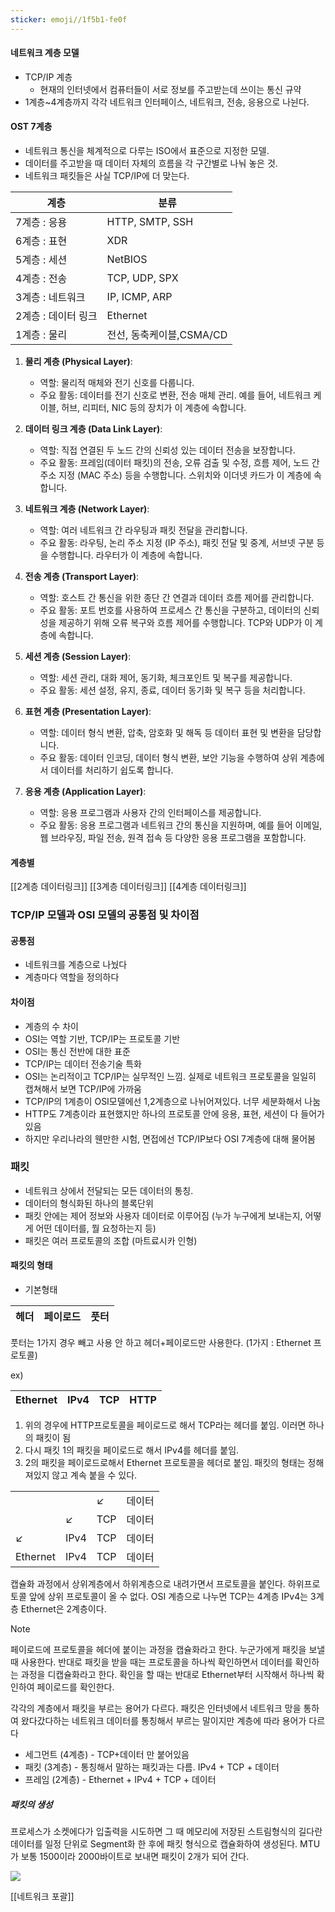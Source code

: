 ```yaml
---
sticker: emoji//1f5b1-fe0f
---
```

#### 네트워크 계층 모델 
- TCP/IP 계층
	- 현재의 인터넷에서 컴퓨터들이 서로 정보를 주고받는데 쓰이는 통신 규약
- 1계층~4계층까지 각각 네트워크 인터페이스, 네트워크, 전송, 응용으로 나뉜다.

#### OST 7계층
- 네트워크 통신을 체계적으로 다루는 ISO에서 표준으로 지정한 모델.
- 데이터를 주고받을 때 데이터 자체의 흐름을 각 구간별로 나눠 놓은 것.
- 네트워크 패킷들은 사실 TCP/IP에 더 맞는다.

|계층|분류|
|----|----|
|7계층 : 응용|HTTP, SMTP, SSH|
|6계층 : 표현|XDR|
|5계층 : 세션|NetBIOS|
|4계층 : 전송|TCP, UDP, SPX|
|3계층 : 네트워크|IP, ICMP, ARP|
|2계층 : 데이터 링크|Ethernet|
|1계층 : 물리|전선, 동축케이블,CSMA/CD |

1. **물리 계층 (Physical Layer)**:
    - 역할: 물리적 매체와 전기 신호를 다룹니다.
    - 주요 활동: 데이터를 전기 신호로 변환, 전송 매체 관리. 예를 들어, 네트워크 케이블, 허브, 리피터, NIC 등의 장치가 이 계층에 속합니다.
    
2. **데이터 링크 계층 (Data Link Layer)**:
    - 역할: 직접 연결된 두 노드 간의 신뢰성 있는 데이터 전송을 보장합니다.
    - 주요 활동: 프레임(데이터 패킷)의 전송, 오류 검출 및 수정, 흐름 제어, 노드 간 주소 지정 (MAC 주소) 등을 수행합니다. 스위치와 이더넷 카드가 이 계층에 속합니다.
    
3. **네트워크 계층 (Network Layer)**:
    - 역할: 여러 네트워크 간 라우팅과 패킷 전달을 관리합니다.
    - 주요 활동: 라우팅, 논리 주소 지정 (IP 주소), 패킷 전달 및 중계, 서브넷 구분 등을 수행합니다. 라우터가 이 계층에 속합니다.
    
4. **전송 계층 (Transport Layer)**:
    - 역할: 호스트 간 통신을 위한 종단 간 연결과 데이터 흐름 제어를 관리합니다.
    - 주요 활동: 포트 번호를 사용하여 프로세스 간 통신을 구분하고, 데이터의 신뢰성을 제공하기 위해 오류 복구와 흐름 제어를 수행합니다. TCP와 UDP가 이 계층에 속합니다.
5. **세션 계층 (Session Layer)**:
    - 역할: 세션 관리, 대화 제어, 동기화, 체크포인트 및 복구를 제공합니다.
    - 주요 활동: 세션 설정, 유지, 종료, 데이터 동기화 및 복구 등을 처리합니다.
    
6. **표현 계층 (Presentation Layer)**:
    - 역할: 데이터 형식 변환, 압축, 암호화 및 해독 등 데이터 표현 및 변환을 담당합니다.
    - 주요 활동: 데이터 인코딩, 데이터 형식 변환, 보안 기능을 수행하여 상위 계층에서 데이터를 처리하기 쉽도록 합니다.
    
7. **응용 계층 (Application Layer)**:
    - 역할: 응용 프로그램과 사용자 간의 인터페이스를 제공합니다.
    - 주요 활동: 응용 프로그램과 네트워크 간의 통신을 지원하며, 예를 들어 이메일, 웹 브라우징, 파일 전송, 원격 접속 등 다양한 응용 프로그램을 포함합니다.
    
#### 계층별
[[2계층 데이터링크]]
[[3계층 데이터링크]]
[[4계층 데이터링크]]
### TCP/IP 모델과 OSI 모델의 공통점 및 차이점
#### 공통점
- 네트워크를 계층으로 나눴다
- 계층마다 역할을 정의하다
#### 차이점
- 계층의 수 차이
- OSI는 역할 기반, TCP/IP는 프로토콜 기반
- OSI는 통신 전반에 대한 표준 
- TCP/IP는 데이터 전송기술 특화
- OSI는 논리적이고 TCP/IP는 실무적인 느낌. 실제로 네트워크 프로토콜을 일일히 캡쳐해서 보면 TCP/IP에 가까움
- TCP/IP의 1계층이 OSI모델에선 1,2계층으로 나뉘어져있다. 너무 세분화해서 나눔
- HTTP도 7계층이라 표현했지만 하나의 프로토콜 안에 응용, 표현, 세션이 다 들어가있음
- 하지만 우리나라의 웬만한 시험, 면접에선 TCP/IP보다 OSI 7계층에 대해 물어봄

### 패킷
- 네트워크 상에서 전달되는 모든 데이터의 통칭.
- 데이터의 형식화된 하나의 블록단위
- 패킷 안에는 제어 정보와 사용자 데이터로 이루어짐 (누가 누구에게 보내는지, 어떻게 어떤 데이터를, 뭘 요청하는지 등)
- 패킷은 여러 프로토콜의 조합 (마트료시카 인형)

#### 패킷의 형태

- 기본형태

|헤더|페이로드|풋터|
|----|----|----|

풋터는 1가지 경우 빼고 사용 안 하고 헤더+페이로드만 사용한다. (1가지 : Ethernet 프로토콜)

ex)

|Ethernet|IPv4|TCP|HTTP|
|----|----|----|----|
1. 위의 경우에 HTTP프로토콜을 페이로드로 해서 TCP라는 헤더를 붙임. 이러면 하나의 패킷이 됨
2. 다시 패킷 1의 패킷을 페이로드로 해서 IPv4를 헤더를 붙임.
3. 2의 패킷을 페이로드로해서 Ethernet 프로토콜을 헤더로 붙임. 패킷의 형태는 정해져있지 않고 계속 붙을 수 있다.

|          |      |     |        | 
| -------- | ---- | --- | ------ |
|          |      | ↙   | 데이터 |
|          | ↙    | TCP | 데이터 |
| ↙        | IPv4 | TCP | 데이터 |
| Ethernet | IPv4 | TCP | 데이터 |

캡슐화 과정에서 상위계층에서 하위계층으로 내려가면서 프로토콜을 붙인다. 하위프로토콜 앞에 상위 프로토콜이 올 수 없다. OSI 계층으로 나누면 TCP는 4계층 IPv4는 3계층 Ethernet은 2계층이다.

> [!NOTE]
> 페이로드에 프로토콜을 헤더에 붙이는 과정을 캡슐화라고 한다. 누군가에게 패킷을 보낼 때 사용한다. 반대로 패킷을 받을 때는 프로토콜을 하나씩 확인하면서 데이터를 확인하는 과정을 디캡슐화라고 한다. 확인을 할 때는 반대로 Ethernet부터 시작해서 하나씩 확인하여 페이로드를 확인한다.

각각의 계층에서 패킷을 부르는 용어가 다르다.
패킷은 인터넷에서 네트워크 망을 통하여 왔다갔다하는 네트워크 데이터를 통칭해서 부르는 말이지만 계층에 따라 용어가 다르다
- 세그먼트 (4계층) - TCP+데이터 만 붙어있음
- 패킷 (3계층) - 통칭해서 말하는 패킷과는 다름. IPv4 + TCP + 데이터
- 프레임 (2계층) - Ethernet + IPv4 + TCP + 데이터

##### 패킷의 생성

프로세스가 소켓에다가 입출력을 시도하면 그 때 메모리에 저장된 스트림형식의 길다란 데이터를 일정 단위로  Segment화 한 후에 패킷 형식으로 캡슐화하여 생성된다. MTU가 보통 1500이라 2000바이트로 보내면 패킷이 2개가 되어 간다. 

![](https://i.imgur.com/kmAXXcF.png)



[[네트워크 포괄]]
